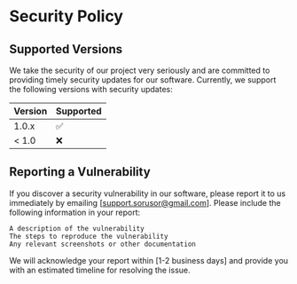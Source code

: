 # Security Policy

## Supported Versions

We take the security of our project very seriously and are committed to providing timely security updates for our software.
Currently, we support the following versions with security updates:

| Version | Supported          |
| ------- | ------------------ |
| 1.0.x   | :white_check_mark: |
| < 1.0   | :x:                |

## Reporting a Vulnerability

If you discover a security vulnerability in our software, please report it to us immediately by emailing [support.sorusor@gmail.com]. Please include the following information in your report:

    A description of the vulnerability
    The steps to reproduce the vulnerability
    Any relevant screenshots or other documentation

We will acknowledge your report within [1-2 business days] and provide you with an estimated timeline for resolving the issue.
